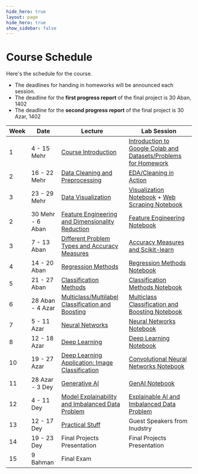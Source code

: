 ```yaml
---
hide_hero: true
layout: page
hide_hero: true
show_sidebar: false
---
```


# Course Schedule
Here's the schedule for the course. 
* The deadlines for handing in homeworks will be announced each session.
* The deadline for the **first progress report** of the final project is 30 Aban, 1402
* The deadline for the **second progress report** of the final project is 30 Azar, 1402

| Week 	| Date	| Lecture | Lab Session |
|------|------|-----|-----|
| 1 | 4 - 15 Mehr | [Course Introduction](https://docs.google.com/presentation/d/1hlFo3JE1qVbxO7Pea0CG8dMxjNcIWIzLtmRSURfoYSU/edit?usp=sharing)	| [Introduction to Google Colab and Datasets/Problems for Homework](https://colab.research.google.com/drive/1Y8SpqDbunGuCnOP8inzmlfoGcfAsHC_e?usp=sharing) |
| 2 | 16 - 22 Mehr | [Data Cleaning and Preprocessing](https://docs.google.com/presentation/d/1AnedUkv4r9RNR1yACuY5mm_oSjtDCqXI6nIUI1IPEcw/edit?usp=sharing) | [EDA/Cleaning in Action](https://colab.research.google.com/drive/1Y0EniYyhBGX5ac8b_mTV80ms56vFIMJf?usp=sharing)  |
| 3 | 23 - 29 Mehr | [Data Visualization](https://docs.google.com/presentation/d/1mStIofwnCbYR_eaZB6-iVSj5r4YdrdlM3n5UGqfIL_I/edit?usp=sharing) | [Visualization Notebook](https://colab.research.google.com/drive/1WldZ8citCfJrGJZzcMKbmgneLQ0bI3-H?usp=sharing) + [Web Scraping Notebook](https://colab.research.google.com/drive/1hmaWqEw2WIbrLBynaTo7L1Yn4oWgyHqG?usp=sharing#scrollTo=3H2H6IbNVdfR)|
| 2 | 30 Mehr - 6 Aban | [Feature Engineering and Dimensionality Reduction](https://docs.google.com/presentation/d/1_a620RD_OO5vnCAKjClRAOn7LEWNbs5vKGW1FbY7K2k/edit?usp=sharing) | [Feature Engineering Notebook](https://colab.research.google.com/drive/1Eg_Ra6ytNL_HoL7T5VJN5QL-FQY2RAUM?usp=sharing) |
| 3 | 7 - 13 Aban | [Different Problem Types and Accuracy Measures](https://docs.google.com/presentation/d/1bSj1Zm6OkI7sObFh56bDNhawNnDqwvONscaiEtnDMqo/edit?usp=sharing) | [Accuracy Measures and Scikit-learn](https://colab.research.google.com/drive/1w2HkCGwNj3DWyOif8WF-7pM7pkT8XriC?usp=sharing) |
| 4 | 14 - 20 Aban | [Regression Methods](https://docs.google.com/presentation/d/1RiPNDKUU3nB7W2TMShTCdo_jQszF3h8Ly7epiK04clk/edit?usp=sharing) | [Regression Methods Notebook](https://colab.research.google.com/drive/1y8lSmzpeFl5pjEqr7Ug0AreA1ap_1I2b?usp=sharing) |
| 5 | 21 - 27 Aban | [Classification Methods](https://docs.google.com/presentation/d/1POmpwt_PP3kDAw4UZ4SpL2t8pDb-cTiWReH0BD2FSag/edit?usp=sharing) | [Classification Methods Notebook](https://colab.research.google.com/drive/1t3GcesSOkF0ZF2EQl12tpCF2LHZmsKqP?usp=sharing) |
| 6 | 28 Aban - 4 Azar | [Multiclass/Multilabel Classification and Boosting](https://docs.google.com/presentation/d/1_g4KoK9gF7jKZxIHUj08zsiR2LFmLQC5sOnEHKvWdOI/edit?usp=sharing) | [Multiclass Classification and Boosting Notebook](https://colab.research.google.com/drive/1Z986y6rbZ1pAvNe8qNGRMC6YEUlThFBs?usp=sharing) |
| 7 | 5 - 11 Azar | [Neural Networks](https://docs.google.com/presentation/d/1LCTemvwTBUfepoH_wW_vYoz1yTIxgE0pfrwlWPlL-v8/edit?usp=sharing) | [Neural Networks Notebook](https://colab.research.google.com/drive/1GlpdwJj9LX_P0EGzh5tyMAL7gVtb-NeT?usp=sharing) |
| 8 | 12 - 18 Azar | [Deep Learning](https://docs.google.com/presentation/d/1owiLaw87_oysfzIQANhyTSt_cIIdOEau2yefaj39iSE/edit?usp=sharing) | [Deep Learning Notebook](https://colab.research.google.com/drive/1DRtfB3FKpo1j4bAaZM4uqqiEI7W5xX7k?usp=sharing)  |
| 10 | 19 - 27 Azar | [Deep Learning Application: Image Classification](https://docs.google.com/presentation/d/1SbDUi-o4aWJ5AzM6YhHPM4Y9Gpw_EtyH7-j8Pkt8hvM/edit?usp=sharing) | [Convolutional Neural Networks Notebook](https://colab.research.google.com/drive/1-6xI_DaY_lsMzLXQuPS5Vzj2-t-7O7re?usp=sharing) |
| 11 | 28 Azar - 3 Dey | [Generative AI](https://docs.google.com/presentation/d/1jXC0EJrErFVNyN5SdAX6iXe9-cqByjNpmpPvt6ZcIjY/edit?usp=sharing) | [GenAI Notebook](https://colab.research.google.com/drive/1QFSgMv4ZhpYlOLMPUMf4lOxtB3fyBDYD?usp=sharing) |
| 12 | 4 - 11 Dey | [Model Explainability and Imbalanced Data Problem](https://docs.google.com/presentation/d/1Z-ksD7fRhG3ieXjPqdoww7_x3uATLyqgbpVl6TB9D4Q/edit?usp=sharing) | [Explainable AI and Imbalanced Data Problem](https://colab.research.google.com/drive/1BuwW73gEbZgjtuwZn2kQ2UsFwIu7Yt3r?usp=sharing) |
| 13 | 12 - 17 Dey | [Practical Stuff](https://docs.google.com/presentation/d/1FSKnDFbQlsmgk2RPzHoeVBPgcBVBlrWHBe3Y3tgYXpA/edit?usp=sharing) | Guest Speakers from Inudstry |
| 14 | 19 - 23 Dey | Final Projects Presentation | Final Projects Presentation |
| 15 | 9 Bahman | Final Exam


